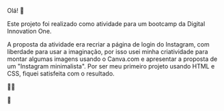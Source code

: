 Olá! :wave:

Este projeto foi realizado como atividade para um bootcamp da Digital Innovation One. 

A proposta da atividade era recriar a página de login do Instagram, com liberdade para usar a imaginação, por isso usei minha criatividade para montar algumas imagens usando o Canva.com e apresentar a proposta de um "Instagram minimalista". Por ser meu primeiro projeto usando HTML e CSS, fiquei satisfeita com o resultado.

:bowing_woman:

:sunflower:

